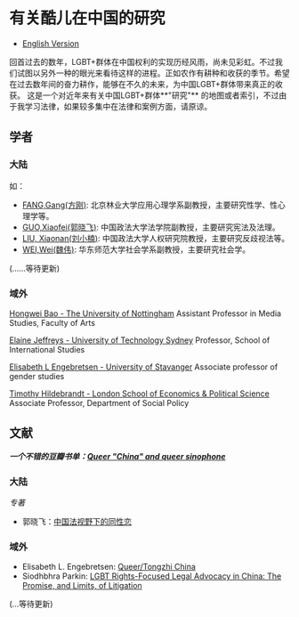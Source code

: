 # 有关酷儿在中国的研究

* [English Version](./README_EN.md)

回首过去的数年，LGBT+群体在中国权利的实现历经风雨，尚未见彩虹。不过我们试图以另外一种的眼光来看待这样的进程。正如农作有耕种和收获的季节。希望在过去数年间的奋力耕作，能够在不久的未来，为中国LGBT+群体带来真正的收获。
这是一个对近年来有关中国LGBT+群体**"研究"** 的地图或者索引，不过由于我学习法律，如果较多集中在法律和案例方面，请原谅。

## 学者

### 大陆
如：

- [FANG,Gang(方刚)](https://baike.baidu.com/item/方刚/9478294?fr=aladdin): 北京林业大学应用心理学系副教授，主要研究性学、性心理学等。
- [GUO,Xiaofei(郭晓飞)](http://fxy.cupl.edu.cn/info/1091/2610.htm): 中国政法大学法学院副教授，主要研究宪法及法理。
- [LIU, Xiaonan(刘小楠)](http://rqyjy.cupl.edu.cn/info/1031/1702.htm): 中国政法大学人权研究院教授，主要研究反歧视法等。
- [WEI,Wei(魏伟)](https://www.douban.com/note/558790908/): 华东师范大学社会学系副教授，主要研究社会学。

(……等待更新)

### 域外

[Hongwei Bao - The University of Nottingham](https://www.nottingham.ac.uk/clas/people/hongwei.bao) Assistant Professor in Media Studies, Faculty of Arts

[Elaine Jeffreys - University of Technology Sydney](https://www.uts.edu.au/staff/elaine.jeffreys)  Professor, School of International Studies

[Elisabeth L Engebretsen - University of Stavanger](https://stavanger.academia.edu/ElisabethEngebretsen/)  Associate professor of gender studies

[Timothy Hildebrandt - London School of Economics & Political Science](http://www.lse.ac.uk/social-policy/people/academic-staff/Dr-Timothy-Hildebrandt) Associate Professor, Department of Social Policy



## 文献

_**一个不错的豆瓣书单：[Queer "China" and queer sinophone](https://www.douban.com/doulist/45900746/)**_

### 大陆

*专著*

* 郭晓飞：[中国法视野下的同性恋 ](https://book.douban.com/subject/2161944/)

### 域外

* Elisabeth L. Engebretsen: [Queer/Tongzhi China](https://book.douban.com/subject/26725049/)
* Siodhbhra Parkin: [LGBT Rights-Focused Legal Advocacy in China: The Promise, and Limits, of Litigation](https://ir.lawnet.fordham.edu/cgi/viewcontent.cgi?article=2718&context=ilj)



(...等待更新)







